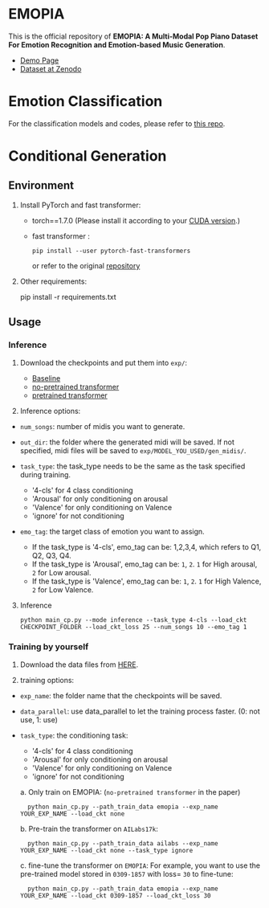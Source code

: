 # EMOPIA

This is the official repository of **EMOPIA: A Multi-Modal Pop Piano Dataset For Emotion Recognition and Emotion-based Music Generation**.

- [Demo Page](https://annahung31.github.io/EMOPIA/)
- [Dataset at Zenodo]()


# Emotion Classification

For the classification models and codes, please refer to [this repo](https://github.com/Dohppak/MIDI_Emotion_Classification).


# Conditional Generation

## Environment

1. Install PyTorch and fast transformer:
    - torch==1.7.0 (Please install it according to your [CUDA version](https://pytorch.org/get-started/previous-versions/#linux-and-windows-4).)
    - fast transformer :

        ```
        pip install --user pytorch-fast-transformers 
        ```
        or refer to the original [repository](https://github.com/idiap/fast-transformers)

2. Other requirements:

    pip install -r requirements.txt


## Usage

### Inference
1. Download the checkpoints and put them into `exp/`:
    - [Baseline](https://drive.google.com/file/d/1Q9vQYnNJ0hXBFwcxdWQgDNmzoW3MLl3h/view?usp=sharing)
    - [no-pretrained transformer](https://drive.google.com/file/d/1ZULJgBRu2Wb3jxFmGfAHP1v_tjoryFM7/view?usp=sharing)
    - [pretrained transformer](https://drive.google.com/file/d/19Seq18b2JNzOamEQMG1uarKjj27HJkHu/view?usp=sharing)

2. Inference options:

* `num_songs`: number of midis you want to generate.
* `out_dir`: the folder where the generated midi will be saved. If not specified, midi files will be saved to `exp/MODEL_YOU_USED/gen_midis/`.
* `task_type`: the task_type needs to be the same as the task specified during training.  
    - '4-cls' for 4 class conditioning
    - 'Arousal' for only conditioning on arousal
    - 'Valence' for only conditioning on Valence
    - 'ignore' for not conditioning

*  `emo_tag`: the target class of emotion you want to assign.
    - If the task_type is '4-cls', emo_tag can be: 1,2,3,4, which refers to Q1, Q2, Q3, Q4.
    - If the task_type is 'Arousal', emo_tag can be: `1`, `2`. `1` for High arousal, `2` for Low arousal.
    - If the task_type is 'Valence', emo_tag can be: `1`, `2`. `1` for High Valence, `2` for Low Valence.
    

3. Inference

    ```
    python main_cp.py --mode inference --task_type 4-cls --load_ckt CHECKPOINT_FOLDER --load_ckt_loss 25 --num_songs 10 --emo_tag 1 
    ```

### Training by yourself
1. Download the data files from [HERE](https://drive.google.com/file/d/10nksP4KnYRd9iRZe7XxTyotiLNNO_U4r/view?usp=sharing).
    


2. training options:  

* `exp_name`: the folder name that the checkpoints will be saved.
* `data_parallel`: use data_parallel to let the training process faster. (0: not use, 1: use)
* `task_type`: the conditioning task:
    - '4-cls' for 4 class conditioning
    - 'Arousal' for only conditioning on arousal
    - 'Valence' for only conditioning on Valence
    - 'ignore' for not conditioning

    a. Only train on EMOPIA: (`no-pretrained transformer` in the paper)

        python main_cp.py --path_train_data emopia --exp_name YOUR_EXP_NAME --load_ckt none
    
    b. Pre-train the transformer on `AILabs17k`:  
    
        python main_cp.py --path_train_data ailabs --exp_name YOUR_EXP_NAME --load_ckt none --task_type ignore
    
    c. fine-tune the transformer on `EMOPIA`:
        For example, you want to use the pre-trained model stored in `0309-1857` with loss= `30` to fine-tune:

        python main_cp.py --path_train_data emopia --exp_name YOUR_EXP_NAME --load_ckt 0309-1857 --load_ckt_loss 30


